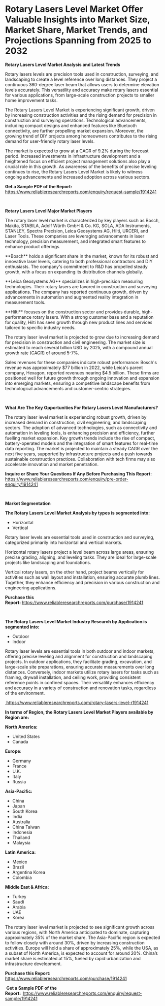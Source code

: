 <p><h1>Rotary Lasers Level Market Offer Valuable Insights into Market Size, Market Share, Market Trends, and Projections Spanning from 2025 to 2032</h1></p><p><strong>Rotary Lasers Level Market Analysis and Latest Trends</strong></p>
<p><p>Rotary lasers levels are precision tools used in construction, surveying, and landscaping to create a level reference over long distances. They project a continuous 360-degree laser beam that allows users to determine elevation levels accurately. This versatility and accuracy make rotary lasers essential for various applications, from large-scale construction projects to smaller home improvement tasks.</p><p>The Rotary Lasers Level Market is experiencing significant growth, driven by increasing construction activities and the rising demand for precision in construction and surveying operations. Technological advancements, including compact designs and enhanced features like Bluetooth connectivity, are further propelling market expansion. Moreover, the growing trend of DIY projects among homeowners contributes to the rising demand for user-friendly rotary laser levels.</p><p>The market is expected to grow at a CAGR of 9.2% during the forecast period. Increased investments in infrastructure development and a heightened focus on efficient project management solutions also play a crucial role in this growth. As awareness of the benefits of precise leveling continues to rise, the Rotary Lasers Level Market is likely to witness ongoing advancements and increased adoption across various sectors.</p></p>
<p><strong>Get a Sample PDF of the Report:&nbsp;</strong> <a href="https://www.reliableresearchreports.com/enquiry/request-sample/1914241?utm_campaign=3027&utm_medium=2&utm_source=Github&utm_content=ia&utm_term=12042025&utm_id=rotary-lasers-level">https://www.reliableresearchreports.com/enquiry/request-sample/1914241</a></p>
<p>&nbsp;</p>
<p><strong>Rotary Lasers Level Major Market Players</strong></p>
<p><p>The rotary laser level market is characterized by key players such as Bosch, Makita, STABILA, Adolf Würth GmbH & Co. KG, SOLA, ADA Instruments, STANLEY, Spectra Precision, Leica Geosystems AG, Hilti, URCERI, and Laser Tools. These companies are leveraging advancements in laser technology, precision measurement, and integrated smart features to enhance product offerings.</p><p>**Bosch** holds a significant share in the market, known for its robust and innovative laser levels, catering to both professional contractors and DIY enthusiasts. The company's commitment to R&D has propelled steady growth, with a focus on expanding its distribution channels globally.</p><p>**Leica Geosystems AG** specializes in high-precision measuring technologies. Their rotary lasers are favored in construction and surveying applications. The company has reported continuous growth, driven by advancements in automation and augmented reality integration in measurement tools.</p><p>**Hilti** focuses on the construction sector and provides durable, high-performance rotary lasers. With a strong customer base and a reputation for quality, Hilti has seen growth through new product lines and services tailored to specific industry needs.</p><p>The rotary laser level market is projected to grow due to increasing demand for precision in construction and civil engineering. The market size is estimated to reach several billion USD by 2025, with a compound annual growth rate (CAGR) of around 5-7%. </p><p>Sales revenues for these companies indicate robust performance: Bosch's revenue was approximately $77 billion in 2022, while Leica's parent company, Hexagon, reported revenues nearing $4.5 billion. These firms are positioned well for future growth through ongoing innovation and expansion into emerging markets, ensuring a competitive landscape benefits from technological advancements and customer-centric strategies.</p></p>
<p>&nbsp;</p>
<p><strong>What Are The Key Opportunities For Rotary Lasers Level Manufacturers?</strong></p>
<p><p>The rotary laser level market is experiencing robust growth, driven by increased demand in construction, civil engineering, and landscaping sectors. The adoption of advanced technologies, such as connectivity and automation in leveling tools, is enhancing precision and efficiency, further fuelling market expansion. Key growth trends include the rise of compact, battery-operated models and the integration of smart features for real-time data reporting. The market is projected to maintain a steady CAGR over the next five years, supported by infrastructure projects and a push towards sustainable construction practices. Collaboration with tech firms may also accelerate innovation and market penetration.</p></p>
<p><strong>Inquire or Share Your Questions If Any Before Purchasing This Report:</strong> <a href="https://www.reliableresearchreports.com/enquiry/pre-order-enquiry/1914241?utm_campaign=3027&utm_medium=2&utm_source=Github&utm_content=ia&utm_term=12042025&utm_id=rotary-lasers-level">https://www.reliableresearchreports.com/enquiry/pre-order-enquiry/1914241</a></p>
<p>&nbsp;</p>
<p><strong>Market Segmentation</strong></p>
<p><strong>The Rotary Lasers Level Market Analysis by types is segmented into:</strong></p>
<p><ul><li>Horizontal</li><li>Vertical</li></ul></p>
<p><p>Rotary laser levels are essential tools used in construction and surveying, categorized primarily into horizontal and vertical markets. </p><p>Horizontal rotary lasers project a level beam across large areas, ensuring precise grading, aligning, and leveling tasks. They are ideal for large-scale projects like landscaping and foundations. </p><p>Vertical rotary lasers, on the other hand, project beams vertically for activities such as wall layout and installation, ensuring accurate plumb lines. Together, they enhance efficiency and precision in various construction and engineering applications.</p></p>
<p><strong>Purchase this Report:&nbsp;</strong><a href="https://www.reliableresearchreports.com/purchase/1914241?utm_campaign=3027&utm_medium=2&utm_source=Github&utm_content=ia&utm_term=12042025&utm_id=rotary-lasers-level">https://www.reliableresearchreports.com/purchase/1914241</a></p>
<p>&nbsp;</p>
<p><strong>The Rotary Lasers Level Market Industry Research by Application is segmented into:</strong></p>
<p><ul><li>Outdoor</li><li>Indoor</li></ul></p>
<p><p>Rotary laser levels are essential tools in both outdoor and indoor markets, offering precise leveling and alignment for construction and landscaping projects. In outdoor applications, they facilitate grading, excavation, and large-scale site preparations, ensuring accurate measurements over long distances. Conversely, indoor markets utilize rotary lasers for tasks such as framing, drywall installation, and ceiling work, providing consistent reference points in confined spaces. Their versatility enhances efficiency and accuracy in a variety of construction and renovation tasks, regardless of the environment.</p></p>
<p><a href="https://www.reliableresearchreports.com/rotary-lasers-level-r1914241?utm_campaign=3027&utm_medium=2&utm_source=Github&utm_content=ia&utm_term=12042025&utm_id=rotary-lasers-level">&nbsp;https://www.reliableresearchreports.com/rotary-lasers-level-r1914241</a></p>
<p><strong>In terms of Region, the Rotary Lasers Level Market Players available by Region are:</strong></p>
<p>
    <p> <strong> North America: </strong>
        <ul>
            <li>United States</li>
            <li>Canada</li>
        </ul>
        </p> 
    <p> <strong> Europe: </strong>
        <ul>
            <li>Germany</li>
            <li>France</li>
            <li>U.K.</li>
            <li>Italy</li>
            <li>Russia</li>
        </ul>
        </p> 
    <p> <strong> Asia-Pacific: </strong>
        <ul>
            <li>China</li>
            <li>Japan</li>
            <li>South Korea</li>
            <li>India</li>
            <li>Australia</li>
            <li>China Taiwan</li>
            <li>Indonesia</li>
            <li>Thailand</li>
            <li>Malaysia</li>
        </ul>
        </p> 
    <p> <strong> Latin America: </strong>
        <ul>
            <li>Mexico</li>
            <li>Brazil</li>
            <li>Argentina Korea</li>
            <li>Colombia</li>
        </ul>
        </p> 
    <p> <strong> Middle East & Africa: </strong>
        <ul>
            <li>Turkey</li>
            <li>Saudi</li>
            <li>Arabia</li>
            <li>UAE</li>
            <li>Korea</li>
        </ul>
    </p>
    </p>
<p><p>The rotary laser level market is projected to see significant growth across various regions, with North America anticipated to dominate, capturing approximately 35% of the market share. The Asia-Pacific region is expected to follow closely with around 30%, driven by increasing construction activities. Europe will hold a share of approximately 25%, while the USA, as a subset of North America, is expected to account for around 20%. China’s market share is estimated at 15%, fueled by rapid urbanization and infrastructure development.</p></p>
<p><strong>Purchase this Report: </strong><a href="https://www.reliableresearchreports.com/purchase/1914241?utm_campaign=3027&utm_medium=2&utm_source=Github&utm_content=ia&utm_term=12042025&utm_id=rotary-lasers-level">https://www.reliableresearchreports.com/purchase/1914241</a></p>
<p>&nbsp;<strong>Get a Sample PDF of the Report:&nbsp;&nbsp;</strong><a href="https://www.reliableresearchreports.com/enquiry/request-sample/1914241?utm_campaign=3027&utm_medium=2&utm_source=Github&utm_content=ia&utm_term=12042025&utm_id=rotary-lasers-level">https://www.reliableresearchreports.com/enquiry/request-sample/1914241</a></p>
<p><strong></strong></p>
<p><p></p><p></p><p></p></p>
